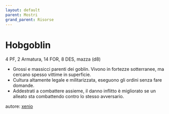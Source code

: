 ```yaml
---
layout: default
parent: Mostri
grand_parent: Risorse
---
```


# Hobgoblin
4 PF, 2 Armatura, 14 FOR, 8 DES, mazza (d8)
- Grossi e massicci parenti dei goblin. Vivono in fortezze sotterranee, ma cercano spesso vittime in superficie.
- Cultura altamente legale e militarizzata, eseguono gli ordini senza fare domande.
- Addestrati a combattere assieme, il danno inflitto è migliorato se un alleato sta combattendo contro lo stesso avversario.

autore: [xenio](https://xenioinabottle.blogspot.com)
